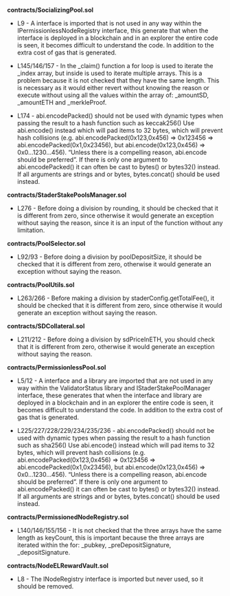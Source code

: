 **contracts/SocializingPool.sol**
- L9 - A interface is imported that is not used in any way within the IPermissionlessNodeRegistry interface, this generate that when the interface is deployed in a blockchain and in an explorer the entire code is seen, it becomes difficult to understand the code.
In addition to the extra cost of gas that is generated.

- L145/146/157 - In the _claim() function a for loop is used to iterate the _index array, but inside is used to iterate multiple arrays. This is a problem because it is not checked that they have the same length. This is necessary as it would either revert without knowing the reason or execute without using all the values ​​within the array of: _amountSD, _amountETH and _merkleProof.

- L174 - abi.encodePacked() should not be used with dynamic types when passing the result to a hash function such as keccak256()
Use abi.encode() instead which will pad items to 32 bytes, which will prevent hash collisions (e.g. abi.encodePacked(0x123,0x456) => 0x123456 => abi.encodePacked(0x1,0x23456), but abi.encode(0x123,0x456) => 0x0...1230...456). “Unless there is a compelling reason, abi.encode should be preferred”. If there is only one argument to abi.encodePacked() it can often be cast to bytes() or bytes32() instead.
If all arguments are strings and or bytes, bytes.concat() should be used instead.


**contracts/StaderStakePoolsManager.sol**
- L276 - Before doing a division by rounding, it should be checked that it is different from zero, since otherwise it would generate an exception without saying the reason, since it is an input of the function without any limitation.


**contracts/PoolSelector.sol**
- L92/93 - Before doing a division by poolDepositSize, it should be checked that it is different from zero, otherwise it would generate an exception without saying the reason.


**contracts/PoolUtils.sol**
- L263/266 - Before making a division by staderConfig.getTotalFee(), it should be checked that it is different from zero, since otherwise it would generate an exception without saying the reason.


**contracts/SDCollateral.sol**
- L211/212 - Before doing a division by sdPriceInETH, you should check that it is different from zero, otherwise it would generate an exception without saying the reason.


**contracts/PermissionlessPool.sol**
- L5/12 - A interface and a library are imported that are not used in any way within the ValidatorStatus library and IStaderStakePoolManager interface, these generates that when the interface and library are deployed in a blockchain and in an explorer the entire code is seen, it becomes difficult to understand the code.
In addition to the extra cost of gas that is generated.

- L225/227/228/229/234/235/236 - abi.encodePacked() should not be used with dynamic types when passing the result to a hash function such as sha256()
Use abi.encode() instead which will pad items to 32 bytes, which will prevent hash collisions (e.g. abi.encodePacked(0x123,0x456) => 0x123456 => abi.encodePacked(0x1,0x23456), but abi.encode(0x123,0x456) => 0x0...1230...456). “Unless there is a compelling reason, abi.encode should be preferred”. If there is only one argument to abi.encodePacked() it can often be cast to bytes() or bytes32() instead.
If all arguments are strings and or bytes, bytes.concat() should be used instead.


**contracts/PermissionedNodeRegistry.sol**
- L140/146/155/156 - It is not checked that the three arrays have the same length as keyCount, this is important because the three arrays are iterated within the for: _pubkey, _preDepositSignature, _depositSignature.


**contracts/NodeELRewardVault.sol**
- L8 - The INodeRegistry interface is imported but never used, so it should be removed.
